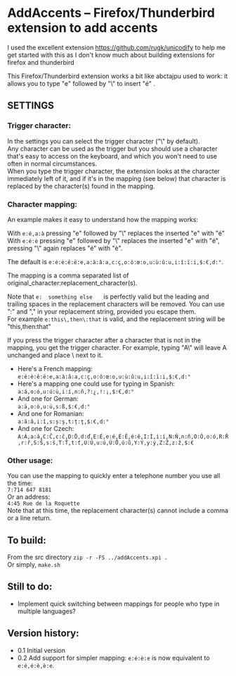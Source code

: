# AddAccents – Firefox/Thunderbird extension to add accents

I used the excellent extension https://github.com/rugk/unicodify to help me get started with this as I don't know much about building extensions for firefox and thunderbird

This Firefox/Thunderbird extension works a bit like abctajpu used to work: it allows you to type "e" followed by "\\" to insert "é" .

## SETTINGS
### Trigger character:
In the settings you can select the trigger character ("\\" by default).\
Any character can be used as the trigger but you should use a character that's easy to access on the keyboard, and which you won't need to use often in normal circumstances. \
When you type the trigger character, the extension looks at the character immediately left of it, and if it's in the mapping (see below) that character is replaced by the character(s) found in the mapping.
### Character mapping:
An example makes it easy to understand how the mapping works:

With `e:é,a:à` pressing "e" followed by "\\" replaces the inserted "e" with "é" \
With `e:é:è` pressing "e" followed by "\\" replaces the inserted "e" with "é", pressing "\\" again replaces "é" with "è".

The default is `e:é:è:ê:ë:e,a:à:â:a,c:ç,o:ô:œ:o,u:ù:û:u,i:î:ï:i,$:€,d:°`.

The mapping is a comma separated list of original_character:replacement_character(s). 

Note that `e:  something else   ` is perfectly valid but the leading and trailing spaces in the replacement characters will be removed. 
You can use ":" and "," in your replacement string, provided you escape them.  
For example `e:this\,then\:that` is valid, and the replacement string will be "this,then:that"

If you press the trigger character after a character that is not in the mapping, you get the trigger character. 
For example, typing "A\\" will leave A unchanged and place \\ next to it.

* Here's a French mapping:\
`e:é:è:ê:ë:e,a:à:â:a,c:ç,o:ô:œ:o,u:ù:û:u,i:î:ï:i,$:€,d:°` 
* Here's a mapping one could use for typing in Spanish: \
`a:á,o:ó,u:ú:ü,i:í,n:ñ,?:¿,!:¡,$:€,d:°`
* And one for German:\
`a:ä,o:ö,u:ü,s:ß,$:€,d:°`
* And one for Romanian:\
`a:ă:â,i:î,s:ș:ş,t:ț:ţ,$:€,d:°`
* And one for Czech:\
`A:Á,a:á,C:Č,c:č,D:Ď,d:ď,E:É,e:é,É:Ě,é:ě,I:Í,i:í,N:Ň,n:ň,O:Ó,o:ó,R:Ř,r:ř,S:Š,s:š,T:Ť,t:ť,U:Ú,u:ú,Ú:Ů,ú:ů,Y:Ý,y:ý,Z:Ž,z:ž,$:€`

### Other usage:
You can use the mapping to quickly enter a telephone number you use all the time:\
`7:714 647 8181` \
Or an address: \
`4:45 Rue de la Roquette` \
Note that at this time, the replacement character(s) cannot include a comma or a line return.

## To build:
From the src directory
`zip -r -FS ../addAccents.xpi .` \
Or simply, `make.sh`

## Still to do:
* Implement quick switching between mappings for people who type in multiple languages?

## Version history:
* 0.1 Initial version
* 0.2 Add support for simpler mapping: `e:é:è:e` is now equivalent to `e:é,é:è,è:e`.
